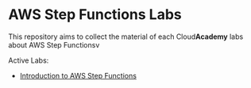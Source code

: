# AWS Step Functions Labs

This repository aims to collect the material of each Cloud**Academy** labs about AWS Step Functionsv

Active Labs:
- [Introduction to AWS Step Functions](https://cloudacademy.com/amazon-web-services/labs/introduction-aws-step-functions-70/)
